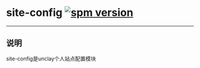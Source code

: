# site-config [![spm version](https://spmjs.io/badge/site-config)](https://spmjs.io/package/site-config)

---



## 说明

site-config是unclay个人站点配置模块
